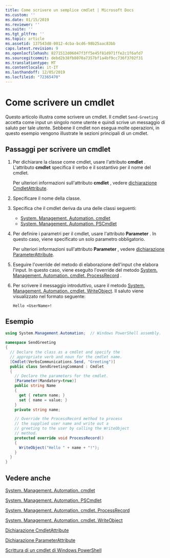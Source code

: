 ```yaml
---
title: Come scrivere un semplice cmdlet | Microsoft Docs
ms.custom: ''
ms.date: 01/15/2019
ms.reviewer: ''
ms.suite: ''
ms.tgt_pltfrm: ''
ms.topic: article
ms.assetid: 137543d8-0012-4cba-bcd6-98b25aac83bb
caps.latest.revision: 9
ms.openlocfilehash: 8271512d06047f3ff5e45f81d971ffe2c1f6afd7
ms.sourcegitcommit: debd2b38fb8070a7357bf1a4bf9cc736f3702f31
ms.translationtype: MT
ms.contentlocale: it-IT
ms.lasthandoff: 12/05/2019
ms.locfileid: "72365470"
---
```

# <a name="how-to-write-a-cmdlet"></a>Come scrivere un cmdlet

Questo articolo illustra come scrivere un cmdlet. Il cmdlet `Send-Greeting` accetta come input un singolo nome utente e quindi scrive un messaggio di saluto per tale utente. Sebbene il cmdlet non esegua molte operazioni, in questo esempio vengono illustrate le sezioni principali di un cmdlet.

## <a name="steps-to-write-a-cmdlet"></a>Passaggi per scrivere un cmdlet

1. Per dichiarare la classe come cmdlet, usare l'attributo **cmdlet** . L'attributo **cmdlet** specifica il verbo e il sostantivo per il nome del cmdlet.

   Per ulteriori informazioni sull'attributo **cmdlet** , vedere [dichiarazione CmdletAttribute](cmdlet-attribute-declaration.md).

2. Specificare il nome della classe.

3. Specifica che il cmdlet deriva da una delle classi seguenti:

   * [System. Management. Automation. cmdlet](/dotnet/api/System.Management.Automation.Cmdlet)
   * [System. Management. Automation. PSCmdlet](/dotnet/api/System.Management.Automation.PSCmdlet)

4. Per definire i parametri per il cmdlet, usare l'attributo **Parameter** . In questo caso, viene specificato un solo parametro obbligatorio.

   Per ulteriori informazioni sull'attributo **Parameter** , vedere [dichiarazione ParameterAttribute](parameter-attribute-declaration.md).

5. Eseguire l'override del metodo di elaborazione dell'input che elabora l'input. In questo caso, viene eseguito l'override del metodo [System. Management. Automation. cmdlet. ProcessRecord](/dotnet/api/System.Management.Automation.Cmdlet.ProcessRecord) .

6. Per scrivere il messaggio introduttivo, usare il metodo [System. Management. Automation. cmdlet. WriteObject](/dotnet/api/System.Management.Automation.Cmdlet.WriteObject).
   Il saluto viene visualizzato nel formato seguente:

   ```Output
   Hello <UserName>!
   ```

## <a name="example"></a>Esempio

```csharp
using System.Management.Automation;  // Windows PowerShell assembly.

namespace SendGreeting
{
  // Declare the class as a cmdlet and specify the
  // appropriate verb and noun for the cmdlet name.
  [Cmdlet(VerbsCommunications.Send, "Greeting")]
  public class SendGreetingCommand : Cmdlet
  {
    // Declare the parameters for the cmdlet.
    [Parameter(Mandatory=true)]
    public string Name
    {
      get { return name; }
      set { name = value; }
    }
    private string name;

    // Override the ProcessRecord method to process
    // the supplied user name and write out a
    // greeting to the user by calling the WriteObject
    // method.
    protected override void ProcessRecord()
    {
      WriteObject("Hello " + name + "!");
    }
  }
}
```

## <a name="see-also"></a>Vedere anche

[System. Management. Automation. cmdlet](/dotnet/api/System.Management.Automation.Cmdlet)

[System. Management. Automation. PSCmdlet](/dotnet/api/System.Management.Automation.PSCmdlet)

[System. Management. Automation. cmdlet. ProcessRecord](/dotnet/api/System.Management.Automation.Cmdlet.ProcessRecord)

[System. Management. Automation. cmdlet. WriteObject](/dotnet/api/System.Management.Automation.Cmdlet.WriteObject)

[Dichiarazione CmdletAttribute](cmdlet-attribute-declaration.md)

[Dichiarazione ParameterAttribute](parameter-attribute-declaration.md)

[Scrittura di un cmdlet di Windows PowerShell](writing-a-windows-powershell-cmdlet.md)